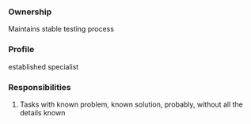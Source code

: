 
### Ownership

Maintains stable testing process 

### Profile

established specialist

### Responsibilities

1. Tasks with known problem, known solution, probably, without all the details known
